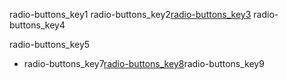 radio-buttons_key1
radio-buttons_key2[radio-buttons_key3](http://abhishekgupta92.github.io/equality12)
radio-buttons_key4

radio-buttons_key5


* radio-buttons_key7[radio-buttons_key8](http://www.w3schools.com/html/tryit.asp?filename=tryhtml_form_radio)radio-buttons_key9
